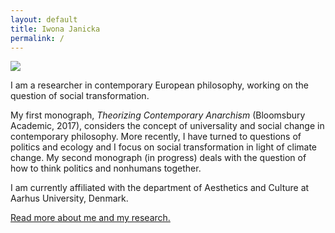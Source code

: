 ```yaml
---
layout: default
title: Iwona Janicka
permalink: /
---
```


<div class="container">
  <div class="row">
     <div class="col-sm-4">
       <img class="front-img" src="../images/profile.jpg"/>
     </div>
    <div class="col-sm-8">
    <p>I am a researcher in contemporary European philosophy, working on the question of social transformation.</p>
    <p> My first monograph, <i>Theorizing Contemporary Anarchism</i> (Bloomsbury Academic, 2017), considers the concept of universality and social change in contemporary philosophy. More recently, I have turned to questions of politics and ecology and I focus on social transformation in light of climate change. My second monograph (in progress) deals with the question of how to think politics and nonhumans together.</p> 
    <p>I am currently affiliated with the department of Aesthetics and Culture at Aarhus University, Denmark.</p>
      <p><a href="about">Read more about me and my research.</a></p>
    </div>
  </div>
</div>

